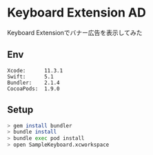 # Keyboard Extension AD

Keyboard Extensionでバナー広告を表示してみた

## Env

```
Xcode:		11.3.1
Swift:		5.1
Bundler: 	2.1.4
CocoaPods:	1.9.0
```

## Setup

```sh
> gem install bundler
> bundle install
> bundle exec pod install
> open SampleKeyboard.xcworkspace
```
